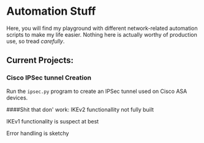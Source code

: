 # Automation Stuff

Here, you will find my playground with different network-related automation scripts to make my life easier. Nothing here is actually worthy of production use, so tread *carefully*.

## Current Projects:

### Cisco IPSec tunnel Creation

Run the `ipsec.py` program to create an IPSec tunnel used on Cisco ASA devices.

####Shit that don' work:
IKEv2 functionallity not fully built

IKEv1 functionality is suspect at best

Error handling is sketchy
